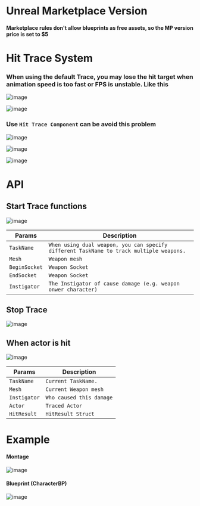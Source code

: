 # Unreal Marketplace Version
#### Marketplace rules don't allow blueprints as free assets, so the MP version price is set to $5

# Hit Trace System
### When using the default Trace, you may lose the hit target when animation speed is too fast or FPS is unstable. Like this
![image](https://github.com/user-attachments/assets/7782ebb2-1b6e-486a-9636-2ed55850a0a6)

![image](https://github.com/user-attachments/assets/69f318e3-97cc-4a6d-85c6-605a87816186)

### Use `Hit Trace Component` can be avoid this problem 
![image](https://github.com/user-attachments/assets/03a2607b-74b7-4181-a5c9-11821e5a6017)

![image](https://github.com/user-attachments/assets/40ade36b-965c-4a82-b00b-d051c686d9eb)




![image](https://github.com/user-attachments/assets/0fc10161-c989-46c5-a3de-41790e08df41)

# API

## Start Trace functions
![image](https://github.com/user-attachments/assets/e6cd9782-d370-4152-bfd0-08c9f383bb15)

| Params| Description |
| ----------- | ----------- |
| `TaskName` |  `When using dual weapon, you can specify different TaskName to track multiple weapons.` 
| `Mesh` |  `Weapon mesh` 
| `BeginSocket` |  `Weapon Socket` 
| `EndSocket` |  `Weapon Socket` 
| `Instigator` |  `The Instigator of cause damage (e.g. weapon onwer character)` 

## Stop Trace
![image](https://github.com/user-attachments/assets/a8c27be1-f31f-4c14-ab97-5f2c6cccb482)

## When actor is hit
![image](https://github.com/user-attachments/assets/58e5d192-a5d2-42e2-b10b-4e1c1a5b8682)

| Params| Description |
| ----------- | ----------- |
| `TaskName` |  `Current TaskName.` 
| `Mesh` |  `Current Weapon mesh` 
| `Instigator` |  `Who caused this damage` 
| `Actor` |  `Traced Actor` 
| `HitResult` |  `HitResult Struct` 

# Example
#### Montage
![image](https://github.com/user-attachments/assets/825a6836-6ab1-420b-abc6-e138fef85458)
#### Blueprint (CharacterBP)
![image](https://github.com/user-attachments/assets/35bfbdff-211b-4fba-be8f-70586bf60dcf)

